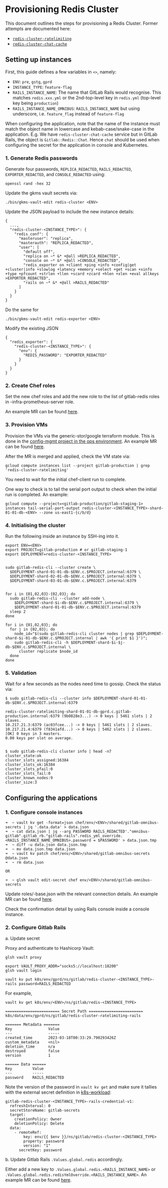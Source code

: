 # Provisioning Redis Cluster

This document outlines the steps for provisioning a Redis Cluster. Former attempts are documented here:

- [`redis-cluster-ratelimiting`](https://gitlab.com/gitlab-com/gl-infra/scalability/-/issues/2256)
- [`redis-cluster-chat-cache`](https://gitlab.com/gitlab-com/gl-infra/scalability/-/issues/2358)

## Setting up instances

First, this guide defines a few variables in `<>`, namely:

- `ENV`: `pre`, `gstg`, `gprd`
- `INSTANCE_TYPE`: `feature-flag`
- `RAILS_INSTANCE_NAME`: The name that GitLab Rails would recognise. This matches `redis.xxx.yml` or the 2nd-top-level key in `redis.yml` (top-level key being `production`)
- `RAILS_INSTANCE_NAME_OMNIBUS`: `RAILS_INSTANCE_NAME` but using underscore, i.e. `feature_flag` instead of `feature-flag`

When configuring the application, note that the name of the instance must match the object name in lowercase and kebab-case/snake-case in the application.
E.g. We have `redis-cluster-chat-cache` service but in GitLab Rails, the object is `Gitlab::Redis::Chat`. Hence `chat` should be used when configuring the secret for the application in console and Kubernetes.

### 1. Generate Redis passwords

Generate four passwords, `REPLICA_REDACTED`, `RAILS_REDACTED`, `EXPORTER_REDACTED`, and `CONSOLE_REDACTED` using:

```
openssl rand -hex 32
```

Update the gkms vault secrets via:

```
./bin/gkms-vault-edit redis-cluster <ENV>
```

Update the JSON payload to include the new instance details:

```
{
  ...,
  "redis-cluster-<INSTANCE_TYPE>": {
    "redis_conf": {
      "masteruser": "replica",
      "masterauth": "REPLICA_REDACTED",
      "user": [
        "default off",
        "replica on ~* &* +@all >REPLICA_REDACTED",
        "console on ~* &* +@all >CONSOLE_REDACTED",
        "redis_exporter on +client +ping +info +config|get +cluster|info +slowlog +latency +memory +select +get +scan +xinfo +type +pfcount +strlen +llen +scard +zcard +hlen +xlen +eval allkeys >EXPORTER_REDACTED",
        "rails on ~* &* +@all >RAILS_REDACTED"
      ]
    }
  }
}

```

Do the same for

```
./bin/gkms-vault-edit redis-exporter <ENV>
```

Modify the existing JSON

```
{
  "redis_exporter": {
    "redis-cluster-<INSTANCE_TYPE>": {
      "env": {
        "REDIS_PASSWORD": "EXPORTER_REDACTED"
      }
    }
  }
}

```

### 2. Create Chef roles

Set the new chef roles and add the new role to the list of gitlab-redis roles in <env>-infra-prometheus-server role.

An example MR can be found [here](https://gitlab.com/gitlab-com/gl-infra/chef-repo/-/merge_requests/3494).

### 3. Provision VMs

Provision the VMs via the generic-stor/google terraform module. This is done in the [config-mgmt project in the ops environment](https://ops.gitlab.net/gitlab-com/gl-infra/config-mgmt/). An example MR can be found [here](https://ops.gitlab.net/gitlab-com/gl-infra/config-mgmt/-/merge_requests/5811).

After the MR is merged and applied, check the VM state via:

```
gcloud compute instances list --project gitlab-production | grep 'redis-cluster-ratelimiting'
```

You need to wait for the initial chef-client run to complete.

One way to check is to tail the serial port output to check when the initial run is completed. An example:

```
gcloud compute --project=<gitlab-production/gitlab-staging-1> instances tail-serial-port-output redis-cluster-<INSTANCE_TYPE>-shard-01-01-db-<ENV> --zone us-east1-{c/b/d}

```

### 4. Initialising the cluster

Run the following inside an instance by SSH-ing into it.

```
export ENV=<ENV>
export PROJECT=gitlab-production # or gitlab-staging-1
export DEPLOYMENT=redis-cluster-<INSTANCE_TYPE>


sudo gitlab-redis-cli --cluster create \
  $DEPLOYMENT-shard-01-01-db-$ENV.c.$PROJECT.internal:6379 \
  $DEPLOYMENT-shard-02-01-db-$ENV.c.$PROJECT.internal:6379 \
  $DEPLOYMENT-shard-03-01-db-$ENV.c.$PROJECT.internal:6379


for i in {01,02,03}-{02,03}; do
  sudo gitlab-redis-cli --cluster add-node \
    $DEPLOYMENT-shard-$i-db-$ENV.c.$PROJECT.internal:6379 \
    $DEPLOYMENT-shard-01-01-db-$ENV.c.$PROJECT.internal:6379
  sleep 2
done

for i in {01,02,03}; do
  for j in {02,03}; do
    node_id="$(sudo gitlab-redis-cli cluster nodes | grep $DEPLOYMENT-shard-$i-01-db-$ENV.c.$PROJECT.internal | awk '{ print $1 }')";
    sudo gitlab-redis-cli -h $DEPLOYMENT-shard-$i-$j-db-$ENV.c.$PROJECT.internal \
      cluster replicate $node_id
  done
done

```

### 5. Validation

Wait for a few seconds as the nodes need time to gossip. Check the status via:

```
$ sudo gitlab-redis-cli --cluster info $DEPLOYMENT-shard-01-01-db-$ENV.c.$PROJECT.internal:6379

redis-cluster-ratelimiting-shard-01-01-db-gprd.c.gitlab-production.internal:6379 (9b0828e3...) -> 0 keys | 5461 slots | 2 slaves.
10.217.21.3:6379 (ac03fcee...) -> 0 keys | 5461 slots | 2 slaves.
10.217.21.4:6379 (f8341afd...) -> 0 keys | 5462 slots | 2 slaves.
[OK] 0 keys in 3 masters.
0.00 keys per slot on average.


$ sudo gitlab-redis-cli cluster info | head -n7
cluster_state:ok
cluster_slots_assigned:16384
cluster_slots_ok:16384
cluster_slots_pfail:0
cluster_slots_fail:0
cluster_known_nodes:9
cluster_size:3
```

## Configuring the applications

### 1. Configure console instances

```
➜  ~ vault kv get -format=json chef/env/<ENV>/shared/gitlab-omnibus-secrets | jq '.data.data' > data.json
➜  ~ cat data.json | jq --arg PASSWORD RAILS_REDACTED'."omnibus-gitlab".gitlab_rb."gitlab-rails".redis_yml_override.<RAILS_INSTANCE_NAME_OMNIBUS>.password = $PASSWORD' > data.json.tmp
➜  ~ diff -u data.json data.json.tmp
➜  ~ mv data.json.tmp data.json
➜  ~ vault kv patch chef/env/<ENV>/shared/gitlab-omnibus-secrets @data.json
➜  ~ rm data.json

OR

➜  ~ glsh vault edit-secret chef env/<ENV>/shared/gitlab-omnibus-secrets
```

Update roles/<ENV>-base.json with the relevant connection details. An example MR can be found [here](https://gitlab.com/gitlab-com/gl-infra/chef-repo/-/merge_requests/3546).

Check the confirmation detail by using Rails console inside a console instance.

### 2. Configure Gitlab Rails

a. Update secret

Proxy and authenticate to Hashicorp Vault:

```
glsh vault proxy

export VAULT_PROXY_ADDR="socks5://localhost:18200"
glsh vault login
```

```
vault kv put k8s/env/gprd/ns/gitlab/redis-cluster-<INSTANCE_TYPE>-rails password=RAILS_REDACTED
```

For example,

```
vault kv get k8s/env/<ENV>/ns/gitlab/redis-<INSTANCE_TYPE>

======================== Secret Path ========================
k8s/data/env/gprd/ns/gitlab/redis-cluster-ratelimiting-rails

======= Metadata =======
Key                Value
---                -----
created_time       2023-03-18T00:33:29.790293426Z
custom_metadata    <nil>
deletion_time      n/a
destroyed          false
version            1

====== Data ======
Key         Value
---         -----
password    RAILS_REDACTED

```

Note the version of the password in `vault kv get` and make sure it tallies with the external secret definition in [k8s-workload](https://gitlab.com/gitlab-com/gl-infra/k8s-workloads/gitlab-com/-/blob/master/releases/gitlab-external-secrets/values/values.yaml.gotmpl):

```
gitlab-redis-cluster-<INSTANCE_TYPE>-rails-credential-v1:
  refreshInterval: 0
  secretStoreName: gitlab-secrets
  target:
    creationPolicy: Owner
    deletionPolicy: Delete
  data:
    - remoteRef:
        key: env/{{ $env }}/ns/gitlab/redis-cluster-<INSTANCE_TYPE>
        property: password
        version: "1"
      secretKey: password
```

b. Update Gitlab Rails `.Values.global.redis` accordingly.

Either add a new key to `.Values.global.redis.<RAILS_INSTANCE_NAME>` or `.Values.global.redis.redisYmlOverride.<RAILS_INSTANCE_NAME>`. An example MR can be found [here](https://gitlab.com/gitlab-com/gl-infra/k8s-workloads/gitlab-com/-/merge_requests/2753).
